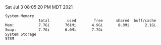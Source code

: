 Sat Jul  3 08:05:20 PM MDT 2021
```bash
System Memory
               total        used        free      shared  buff/cache   available
Mem:           7.7Gi       761Mi       4.9Gi       8.0Mi       2.1Gi       6.6Gi
Swap:          7.7Gi       6.0Mi       7.7Gi
System Storage
578M	.
```
```bash
